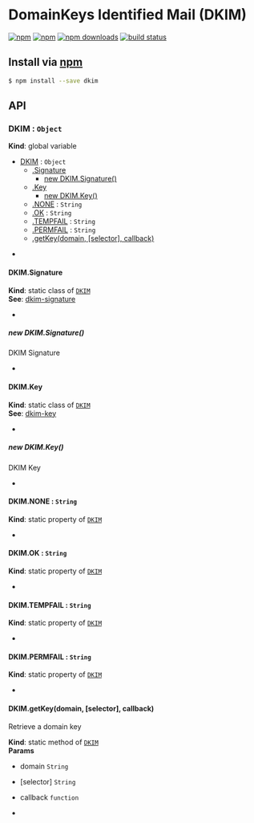 # DomainKeys Identified Mail (DKIM)
[![npm](http://img.shields.io/npm/v/dkim.svg?style=flat-square)](https://npmjs.com/package/dkim)
[![npm](http://img.shields.io/npm/l/dkim.svg?style=flat-square)](https://npmjs.com/package/dkim)
[![npm downloads](http://img.shields.io/npm/dm/dkim.svg?style=flat-square)](https://npmjs.com/package/dkim)
[![build status](http://img.shields.io/travis/jhermsmeier/node-dkim.svg?style=flat-square)](https://travis-ci.org/jhermsmeier/node-dkim)

## Install via [npm](https://npmjs.com)

```sh
$ npm install --save dkim
```

## API

<a name="DKIM"></a>

### DKIM : <code>Object</code>
**Kind**: global variable  

* [DKIM](#DKIM) : <code>Object</code>
    * [.Signature](#DKIM.Signature)
        * [new DKIM.Signature()](#new_DKIM.Signature_new)
    * [.Key](#DKIM.Key)
        * [new DKIM.Key()](#new_DKIM.Key_new)
    * [.NONE](#DKIM.NONE) : <code>String</code>
    * [.OK](#DKIM.OK) : <code>String</code>
    * [.TEMPFAIL](#DKIM.TEMPFAIL) : <code>String</code>
    * [.PERMFAIL](#DKIM.PERMFAIL) : <code>String</code>
    * [.getKey(domain, [selector], callback)](#DKIM.getKey)


-

<a name="DKIM.Signature"></a>

#### DKIM.Signature
**Kind**: static class of <code>[DKIM](#DKIM)</code>  
**See**: [dkim-signature](https://github.com/jhermsmeier/node-dkim-signature)  

-

<a name="new_DKIM.Signature_new"></a>

##### new DKIM.Signature()
DKIM Signature


-

<a name="DKIM.Key"></a>

#### DKIM.Key
**Kind**: static class of <code>[DKIM](#DKIM)</code>  
**See**: [dkim-key](https://github.com/jhermsmeier/node-dkim-key)  

-

<a name="new_DKIM.Key_new"></a>

##### new DKIM.Key()
DKIM Key


-

<a name="DKIM.NONE"></a>

#### DKIM.NONE : <code>String</code>
**Kind**: static property of <code>[DKIM](#DKIM)</code>  

-

<a name="DKIM.OK"></a>

#### DKIM.OK : <code>String</code>
**Kind**: static property of <code>[DKIM](#DKIM)</code>  

-

<a name="DKIM.TEMPFAIL"></a>

#### DKIM.TEMPFAIL : <code>String</code>
**Kind**: static property of <code>[DKIM](#DKIM)</code>  

-

<a name="DKIM.PERMFAIL"></a>

#### DKIM.PERMFAIL : <code>String</code>
**Kind**: static property of <code>[DKIM](#DKIM)</code>  

-

<a name="DKIM.getKey"></a>

#### DKIM.getKey(domain, [selector], callback)
Retrieve a domain key

**Kind**: static method of <code>[DKIM](#DKIM)</code>  
**Params**

- domain <code>String</code>
- [selector] <code>String</code>
- callback <code>function</code>


-

